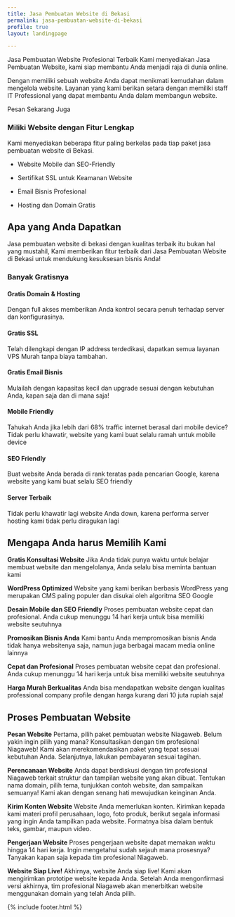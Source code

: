 ```yaml
---
title: Jasa Pembuatan Website di Bekasi
permalink: jasa-pembuatan-website-di-bekasi
profile: true
layout: landingpage

---
```


Jasa Pembuatan Website Profesional Terbaik
Kami menyediakan Jasa Pembuatan Website, kami siap membantu Anda menjadi raja di dunia online.

Dengan memiliki sebuah website Anda dapat menikmati kemudahan dalam mengelola website. Layanan yang kami berikan setara dengan memiliki staff IT Professional yang dapat membantu Anda dalam membangun website.

Pesan Sekarang Juga

### Miliki Website dengan Fitur Lengkap

Kami menyediakan beberapa fitur paling berkelas pada tiap paket jasa pembuatan website di Bekasi.

- Website Mobile dan SEO-Friendly

- Sertifikat SSL untuk Keamanan Website

- Email Bisnis Profesional

- Hosting dan Domain Gratis

## Apa yang Anda Dapatkan

Jasa pembuatan website di bekasi dengan kualitas terbaik itu bukan hal yang mustahil, Kami memberikan fitur terbaik dari Jasa Pembuatan Website di Bekasi untuk mendukung kesuksesan bisnis Anda!

### Banyak Gratisnya

#### Gratis Domain & Hosting

Dengan full akses memberikan Anda kontrol secara penuh terhadap server dan konfigurasinya.

#### Gratis SSL

Telah dilengkapi dengan IP address terdedikasi, dapatkan semua layanan VPS Murah tanpa biaya tambahan.

#### Gratis Email Bisnis

Mulailah dengan kapasitas kecil dan upgrade sesuai dengan kebutuhan Anda, kapan saja dan di mana saja!

#### Mobile Friendly

Tahukah Anda jika lebih dari 68% traffic internet berasal dari mobile device? Tidak perlu khawatir, website yang kami buat selalu ramah untuk mobile device

#### SEO Friendly

Buat website Anda berada di rank teratas pada pencarian Google, karena website yang kami buat selalu SEO friendly

#### Server Terbaik

Tidak perlu khawatir lagi website Anda down, karena performa server hosting kami tidak perlu diragukan lagi

## Mengapa Anda harus Memilih Kami

**Gratis Konsultasi Website**
Jika Anda tidak punya waktu untuk belajar membuat website dan mengelolanya, Anda selalu bisa meminta bantuan kami

**WordPress Optimized**
Website yang kami berikan berbasis WordPress yang merupakan CMS paling populer dan disukai oleh algoritma SEO Google

**Desain Mobile dan SEO Friendly**
Proses pembuatan website cepat dan profesional. Anda cukup menunggu 14 hari kerja untuk bisa memiliki website seutuhnya

**Promosikan Bisnis Anda**
Kami bantu Anda mempromosikan bisnis Anda tidak hanya websitenya saja, namun juga berbagai macam media online lainnya

**Cepat dan Profesional**
Proses pembuatan website cepat dan profesional. Anda cukup menunggu 14 hari kerja untuk bisa memiliki website seutuhnya

**Harga Murah Berkualitas**
Anda bisa mendapatkan website dengan kualitas professional company profile dengan harga kurang dari 10 juta rupiah saja!

## Proses Pembuatan Website

**Pesan Website**
Pertama, pilih paket pembuatan website Niagaweb. Belum yakin ingin pilih yang mana? Konsultasikan dengan tim profesional Niagaweb! Kami akan merekomendasikan paket yang tepat sesuai kebutuhan Anda. Selanjutnya, lakukan pembayaran sesuai tagihan.

**Perencanaan Website**
Anda dapat berdiskusi dengan tim profesional Niagaweb terkait struktur dan tampilan website yang akan dibuat. Tentukan nama domain, pilih tema, tunjukkan contoh website, dan sampaikan semuanya! Kami akan dengan senang hati mewujudkan keinginan Anda.

**Kirim Konten Website**
Website Anda memerlukan konten. Kirimkan kepada kami materi profil perusahaan, logo, foto produk, berikut segala informasi yang ingin Anda tampilkan pada website. Formatnya bisa dalam bentuk teks, gambar, maupun video.

**Pengerjaan Website**
Proses pengerjaan website dapat memakan waktu hingga 14 hari kerja. Ingin mengetahui sudah sejauh mana prosesnya? Tanyakan kapan saja kepada tim profesional Niagaweb.

**Website Siap Live!**
Akhirnya, website Anda siap live! Kami akan mengirimkan prototipe website kepada Anda. Setelah Anda mengonfirmasi versi akhirnya, tim profesional Niagaweb akan menerbitkan website menggunakan domain yang telah Anda pilih.

{% include footer.html %}
